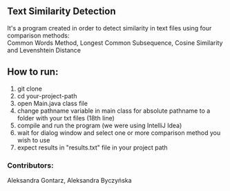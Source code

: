 ## Text Similarity Detection
It's a program created in order to detect similarity in text files using four comparison methods:<br />
Common Words Method, Longest Common Subsequence, Cosine Similarity and Levenshtein Distance

## How to run:
1. git clone
2. cd your-project-path
3. open Main.java class file
3. change pathname variable in main class for absolute pathname to a folder with your txt files (18th line)
4. compile and run the program (we were using IntelliJ Idea)
5. wait for dialog window and select one or more comparison method you wish to use
6. expect results in "results.txt" file in your project path

### Contributors:
Aleksandra Gontarz, Aleksandra Byczyńska
